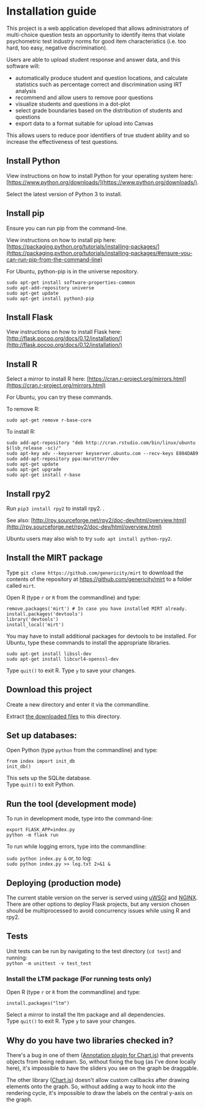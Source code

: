 # Installation guide

This project is a web application developed that allows administrators of multi-choice question tests an opportunity to identify items that violate psychometric test industry norms for good item characteristics (i.e. too hard, too easy, negative discrimination).

Users are able to upload student response and answer data, and this software will:
*  automatically produce student and question locations, and calculate statistics such as percentage correct and discrimination using IRT analysis
*  recommend and allow users to remove poor questions
*  visualize students and questions in a dot-plot
*  select grade boundaries based on the distribution of students and questions
*  export data to a format suitable for upload into Canvas

This allows users to reduce poor identifiers of true student ability and so increase the effectiveness of test questions.


## Install Python

View instructions on how to install Python for your operating system here: [https://www.python.org/downloads/](https://www.python.org/downloads/).

Select the latest version of Python 3 to install.

## Install pip

Ensure you can run pip from the command-line.

View instructions on how to install pip here: [https://packaging.python.org/tutorials/installing-packages/](https://packaging.python.org/tutorials/installing-packages/#ensure-you-can-run-pip-from-the-command-line)

For Ubuntu, python-pip is in the universe repository.

```
sudo apt-get install software-properties-common
sudo apt-add-repository universe
sudo apt-get update
sudo apt-get install python3-pip
```

## Install Flask

View instructions on how to install Flask here: [http://flask.pocoo.org/docs/0.12/installation/](http://flask.pocoo.org/docs/0.12/installation/)

## Install R

Select a mirror to install R here:
[https://cran.r-project.org/mirrors.html](https://cran.r-project.org/mirrors.html)

For Ubuntu, you can try these commands.

To remove R:
```
sudo apt-get remove r-base-core
```

To install R:

```
sudo add-apt-repository "deb http://cran.rstudio.com/bin/linux/ubuntu $(lsb_release -sc)/"
sudo apt-key adv --keyserver keyserver.ubuntu.com --recv-keys E084DAB9
sudo add-apt-repository ppa:marutter/rdev
sudo apt-get update
sudo apt-get upgrade
sudo apt-get install r-base
```

## Install rpy2

Run `pip3 install rpy2` to install rpy2.  .  

See also: [http://rpy.sourceforge.net/rpy2/doc-dev/html/overview.html](http://rpy.sourceforge.net/rpy2/doc-dev/html/overview.html)

Ubuntu users may also wish to try `sudo apt install python-rpy2`.

## Install the MIRT package

Type `git clone https://github.com/genericity/mirt` to download the contents of the repository at https://github.com/genericity/mirt to a folder called `mirt`.

Open R (type `r` or `R` from the commandline) and type:  

```
remove.packages('mirt') # In case you have installed MIRT already.
install.packages('devtools')
library('devtools')
install_local('mirt')
```

You may have to install additional packages for devtools to be installed. For Ubuntu, type these commands to install the appropriate libraries.
```
sudo apt-get install libssl-dev
sudo apt-get install libcurl4-openssl-dev
```

Type `quit()` to exit R. Type `y` to save your changes.

## Download this project

Create a new directory and enter it via the commandline.  

Extract [the downloaded files](https://github.com/genericity/test-analysis/archive/master.zip) to this directory.

## Set up databases:

Open Python (type `python` from the commandline) and type:  
  
`from index import init_db`  
`init_db()`

This sets up the SQLite database.  
Type `quit()` to exit Python.

## Run the tool (development mode)

To run in development mode, type into the command-line:

`export FLASK_APP=index.py`  
`python -m flask run`

To run while logging errors, type into the commandline:  
  
`sudo python index.py &`  or, to log:   
`sudo python index.py >> log.txt 2>&1 &`  

## Deploying (production mode)

The current stable version on the server is served using [uWSGI](https://uwsgi-docs.readthedocs.io/en/latest/) and [NGINX](https://www.nginx.com/). There are other options to deploy Flask projects, but any version chosen should be multiprocessed to avoid concurrency issues while using R and rpy2.

## Tests
  
Unit tests can be run by navigating to the test directory (`cd test`) and running:  
`python -m unittest -v test_test`

### Install the LTM package (For running tests only)

Open R (type `r` or `R` from the commandline) and type:  

`install.packages("ltm")`

Select a mirror to install the ltm package and all dependencies.  
Type `quit()` to exit R. Type `y` to save your changes.

## Why do you have two libraries checked in?

There's a bug in one of them ([Annotation plugin for Chart.js](https://github.com/chartjs/chartjs-plugin-annotation)) that prevents objects from being redrawn. So, without fixing the bug (as I've done locally here), it's impossible to have the sliders you see on the graph be draggable.

The other library ([Chart.js](https://github.com/chartjs)) doesn't allow custom callbacks after drawing elements onto the graph. So, without adding a way to hook into the rendering cycle, it's impossible to draw the labels on the central y-axis on the graph. 

